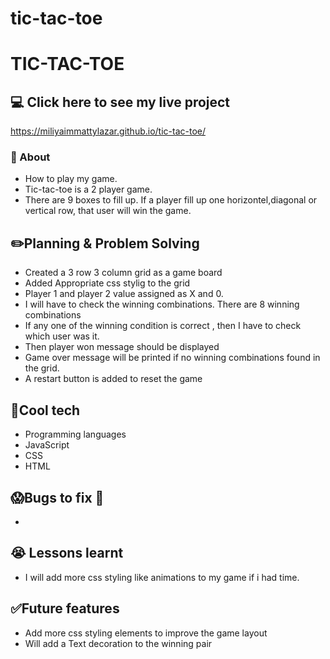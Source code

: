 # tic-tac-toe
# TIC-TAC-TOE


## :computer: Click here to see my live project
https://miliyaimmattylazar.github.io/tic-tac-toe/

### :page_facing_up: About
- How to play my game.
- Tic-tac-toe is a 2 player game.
- There are 9 boxes to fill up. If a player fill up one horizontel,diagonal or vertical row, that user will win the game.

## :pencil2:Planning & Problem Solving
- Created a 3 row 3 column grid as a game board
- Added Appropriate css stylig to the grid
- Player 1 and player 2 value assigned as X and 0.
- I will have to check the winning combinations. There are 8 winning combinations
- If any one of the winning condition is correct , then I have to check which user was it.
- Then player won message should be displayed
- Game over message will be printed if no winning combinations found in the grid.
- A restart button is added to reset the game

## :rocket:Cool tech
- Programming languages
- JavaScript
- CSS
- HTML

## :scream:Bugs to fix :poop:
- 

## :sob: Lessons learnt
- I will add more css styling like animations to my game if i had time.
## :white_check_mark:Future features
- Add more css styling elements to improve the game layout
- Will add a Text decoration to the winning pair
